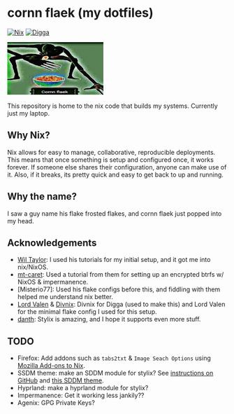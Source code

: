 # cornn flaek (my dotfiles)

[![Nix](https://img.shields.io/badge/built_with-nix-blueviolet?style=for-the-badge&logo=nixos)](https://nixos.org)
[![Digga](https://img.shields.io/badge/divnix-digga-blueviolet?style=for-the-badge&logo=nixos)](https://github.com/divnix/digga)

![cornn flaek](assets/cornn-flaek.jpg "Cornn Flaek")

This repository is home to the nix code that builds my systems. Currently just my laptop.

## Why Nix?

Nix allows for easy to manage, collaborative, reproducible deployments. This means that once something is setup and
configured once, it works forever. If someone else shares their configuration, anyone can make use of it. Also, if it
breaks, its pretty quick and easy to get back to up and running.

## Why the name?

I saw a guy name his flake frosted flakes, and cornn flaek just popped into my head.

## Acknowledgements

- [Wil Taylor]: I used his tutorials for my initial setup, and it got me into nix/NixOS.
- [mt-caret]: Used a tutorial from them for setting up an encrypted btrfs w/ NixOS & impermanence.
- [Misterio77]: Used his flake configs before this, and fiddling with them helped me understand nix better.
- [Lord Valen] & [Divnix]: Divnix for Digga (used to make this) and Lord Valen for the minimal flake config I used for this setup.
- [danth]: Stylix is amazing, and I hope it supports even more stuff.

## TODO

- Firefox: Add addons such as `tabs2txt` & `Image Seach Options` using [Mozilla Add-ons to Nix].
- SSDM theme: make an SDDM module for stylix? See [instructions on GitHub] and [this SDDM theme].
- Hyprland: make a hyprland module for stylix?
- Impermanence: Get it working less jankily??
- Agenix: GPG Private Keys?

<!-- Links -->

[Wil Taylor]: https://linktr.ee/nixos
[mt-caret]: https://github.com/mt-caret
[Mysterio77]: https://github.com/Misterio77
[Lord Valen]: https://github.com/Lord-Valen
[Divnix]: https://github.com/divnix
[danth]: https://github.com/danth
[Mozilla Add-ons to Nix]: https://git.sr.ht/~rycee/mozilla-addons-to-nix/
[instructions on GitHub]: https://github.com/MarianArlt/kde-plasma-chili/issues/1#issuecomment-614935624
[this SDDM theme]: https://github.com/michaelpj/nixos-config/blob/e5be6d0f0e431748c0a8c532f9776c14e67ed8c9/nixpkgs/pkgs/sddm-themes.nix

